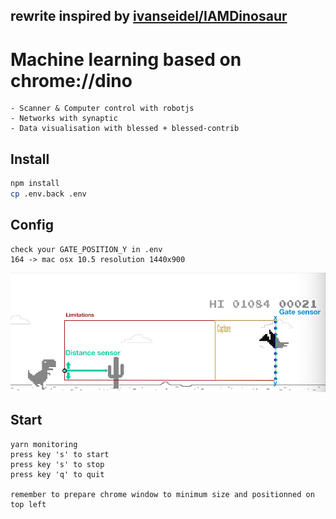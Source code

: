 ## rewrite inspired by [ivanseidel/IAMDinosaur](https://github.com/ivanseidel/IAMDinosaur)

# Machine learning based on chrome://dino
    - Scanner & Computer control with robotjs
    - Networks with synaptic
    - Data visualisation with blessed + blessed-contrib

## Install
```bash
npm install
cp .env.back .env
```

## Config
```
check your GATE_POSITION_Y in .env
164 -> mac osx 10.5 resolution 1440x900
```

![Game](https://github.com/MarvatheLarva/IAMDinosaur/blob/master/game.jpg?raw=true)

## Start
```
yarn monitoring
press key 's' to start
press key 's' to stop
press key 'q' to quit

remember to prepare chrome window to minimum size and positionned on top left
```
